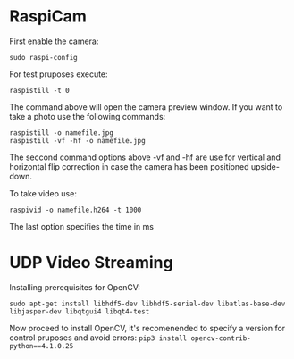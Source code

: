 # RaspiCam

First enable the camera:

```
sudo raspi-config
```

For test pruposes execute:

```
raspistill -t 0
```

The command above will open the camera preview window. If you want to take a photo use the following commands:

```
raspistill -o namefile.jpg
raspistill -vf -hf -o namefile.jpg
```

The seccond command options above -vf and -hf are use for vertical and horizontal flip correction in case the camera has been positioned upside-down.

To take video use:

```
raspivid -o namefile.h264 -t 1000
```

The last option specifies the time in ms

# UDP Video Streaming

Installing prerequisites for OpenCV:

```
sudo apt-get install libhdf5-dev libhdf5-serial-dev libatlas-base-dev libjasper-dev libqtgui4 libqt4-test
```

Now proceed to install OpenCV, it's recomenended to specify a version for control pruposes and avoid errors:
``
pip3 install opencv-contrib-python==4.1.0.25
``

